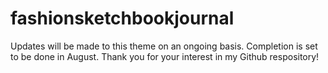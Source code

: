 # fashionsketchbookjournal

Updates will be made to this theme on an ongoing basis. Completion is set to be done in August. Thank you for your interest in my Github respository!
